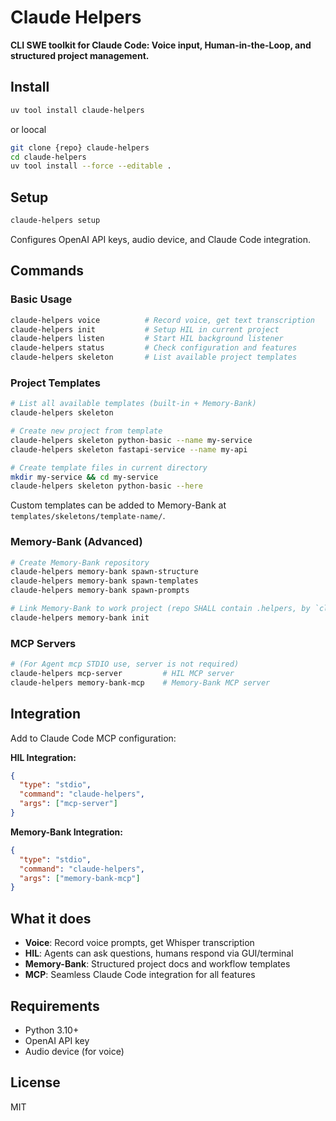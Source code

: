 # Claude Helpers

**CLI SWE toolkit for Claude Code: Voice input, Human-in-the-Loop, and structured project management.**

## Install

```bash
uv tool install claude-helpers
```

or loocal

```bash
git clone {repo} claude-helpers
cd claude-helpers
uv tool install --force --editable .
```

## Setup

```bash
claude-helpers setup
```
Configures OpenAI API keys, audio device, and Claude Code integration.

## Commands

### Basic Usage
```bash
claude-helpers voice          # Record voice, get text transcription
claude-helpers init           # Setup HIL in current project  
claude-helpers listen         # Start HIL background listener
claude-helpers status         # Check configuration and features
claude-helpers skeleton       # List available project templates
```

### Project Templates
```bash
# List all available templates (built-in + Memory-Bank)
claude-helpers skeleton

# Create new project from template
claude-helpers skeleton python-basic --name my-service
claude-helpers skeleton fastapi-service --name my-api

# Create template files in current directory
mkdir my-service && cd my-service
claude-helpers skeleton python-basic --here
```

Custom templates can be added to Memory-Bank at `templates/skeletons/template-name/`.

### Memory-Bank (Advanced)
```bash
# Create Memory-Bank repository
claude-helpers memory-bank spawn-structure
claude-helpers memory-bank spawn-templates  
claude-helpers memory-bank spawn-prompts

# Link Memory-Bank to work project (repo SHALL contain .helpers, by `claude-helpers init`)
claude-helpers memory-bank init
```

### MCP Servers
```bash
# (For Agent mcp STDIO use, server is not required)
claude-helpers mcp-server         # HIL MCP server
claude-helpers memory-bank-mcp    # Memory-Bank MCP server
```

## Integration

Add to Claude Code MCP configuration:

**HIL Integration:**
```json
{
  "type": "stdio",
  "command": "claude-helpers", 
  "args": ["mcp-server"]
}
```

**Memory-Bank Integration:**
```json
{
  "type": "stdio",
  "command": "claude-helpers",
  "args": ["memory-bank-mcp"]
}
```

## What it does

- **Voice**: Record voice prompts, get Whisper transcription
- **HIL**: Agents can ask questions, humans respond via GUI/terminal
- **Memory-Bank**: Structured project docs and workflow templates
- **MCP**: Seamless Claude Code integration for all features

## Requirements

- Python 3.10+
- OpenAI API key
- Audio device (for voice)

## License

MIT